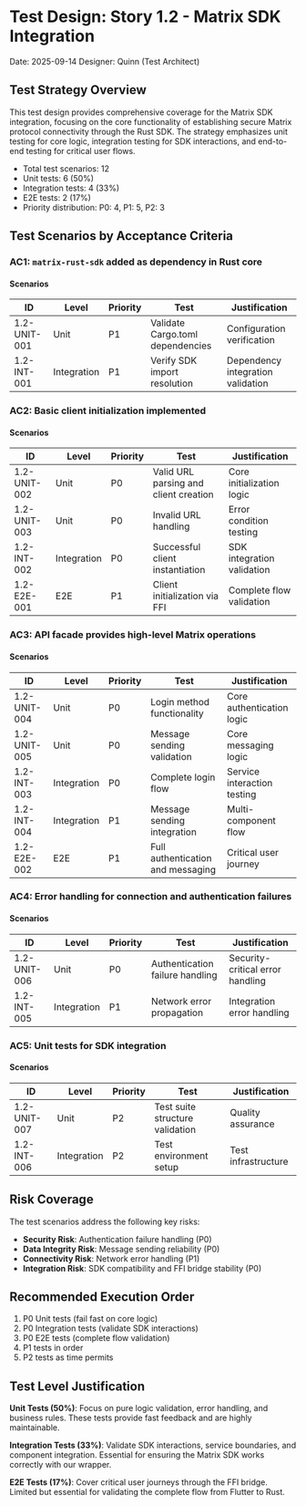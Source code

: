 # Test Design: Story 1.2 - Matrix SDK Integration

Date: 2025-09-14
Designer: Quinn (Test Architect)

## Test Strategy Overview

This test design provides comprehensive coverage for the Matrix SDK integration, focusing on the core functionality of establishing secure Matrix protocol connectivity through the Rust SDK. The strategy emphasizes unit testing for core logic, integration testing for SDK interactions, and end-to-end testing for critical user flows.

- Total test scenarios: 12
- Unit tests: 6 (50%)
- Integration tests: 4 (33%)
- E2E tests: 2 (17%)
- Priority distribution: P0: 4, P1: 5, P2: 3

## Test Scenarios by Acceptance Criteria

### AC1: `matrix-rust-sdk` added as dependency in Rust core

#### Scenarios

| ID           | Level       | Priority | Test                      | Justification            |
| ------------ | ----------- | -------- | ------------------------- | ------------------------ |
| 1.2-UNIT-001 | Unit        | P1       | Validate Cargo.toml dependencies | Configuration verification |
| 1.2-INT-001  | Integration | P1       | Verify SDK import resolution | Dependency integration validation |

### AC2: Basic client initialization implemented

#### Scenarios

| ID           | Level       | Priority | Test                      | Justification            |
| ------------ | ----------- | -------- | ------------------------- | ------------------------ |
| 1.2-UNIT-002 | Unit        | P0       | Valid URL parsing and client creation | Core initialization logic |
| 1.2-UNIT-003 | Unit        | P0       | Invalid URL handling | Error condition testing |
| 1.2-INT-002  | Integration | P0       | Successful client instantiation | SDK integration validation |
| 1.2-E2E-001  | E2E         | P1       | Client initialization via FFI | Complete flow validation |

### AC3: API facade provides high-level Matrix operations

#### Scenarios

| ID           | Level       | Priority | Test                      | Justification            |
| ------------ | ----------- | -------- | ------------------------- | ------------------------ |
| 1.2-UNIT-004 | Unit        | P0       | Login method functionality | Core authentication logic |
| 1.2-UNIT-005 | Unit        | P0       | Message sending validation | Core messaging logic |
| 1.2-INT-003  | Integration | P0       | Complete login flow | Service interaction testing |
| 1.2-INT-004  | Integration | P1       | Message sending integration | Multi-component flow |
| 1.2-E2E-002  | E2E         | P1       | Full authentication and messaging | Critical user journey |

### AC4: Error handling for connection and authentication failures

#### Scenarios

| ID           | Level       | Priority | Test                      | Justification            |
| ------------ | ----------- | -------- | ------------------------- | ------------------------ |
| 1.2-UNIT-006 | Unit        | P0       | Authentication failure handling | Security-critical error handling |
| 1.2-INT-005  | Integration | P1       | Network error propagation | Integration error handling |

### AC5: Unit tests for SDK integration

#### Scenarios

| ID           | Level       | Priority | Test                      | Justification            |
| ------------ | ----------- | -------- | ------------------------- | ------------------------ |
| 1.2-UNIT-007 | Unit        | P2       | Test suite structure validation | Quality assurance |
| 1.2-INT-006  | Integration | P2       | Test environment setup | Test infrastructure |

## Risk Coverage

The test scenarios address the following key risks:

- **Security Risk**: Authentication failure handling (P0)
- **Data Integrity Risk**: Message sending reliability (P0)
- **Connectivity Risk**: Network error handling (P1)
- **Integration Risk**: SDK compatibility and FFI bridge stability (P0)

## Recommended Execution Order

1. P0 Unit tests (fail fast on core logic)
2. P0 Integration tests (validate SDK interactions)
3. P0 E2E tests (complete flow validation)
4. P1 tests in order
5. P2 tests as time permits

## Test Level Justification

**Unit Tests (50%)**: Focus on pure logic validation, error handling, and business rules. These tests provide fast feedback and are highly maintainable.

**Integration Tests (33%)**: Validate SDK interactions, service boundaries, and component integration. Essential for ensuring the Matrix SDK works correctly with our wrapper.

**E2E Tests (17%)**: Cover critical user journeys through the FFI bridge. Limited but essential for validating the complete flow from Flutter to Rust.
